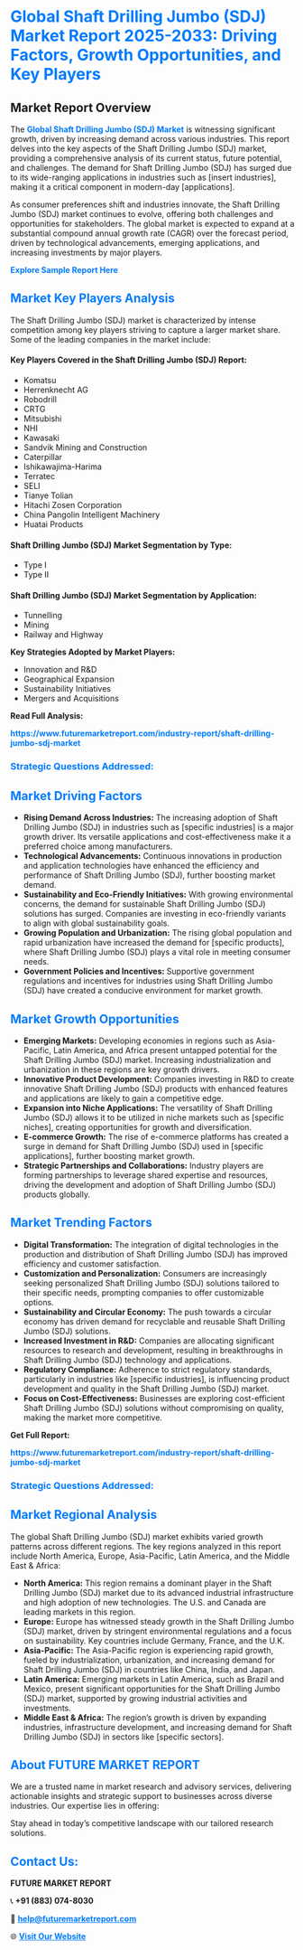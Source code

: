 <h1 style="color: #007BFF;">Global Shaft Drilling Jumbo (SDJ) Market Report 2025-2033: Driving Factors, Growth Opportunities, and Key Players</h1>

<section id="overview">
<h2>Market Report Overview</h2>
<p>The <a href="https://www.futuremarketreport.com/industry-report/shaft-drilling-jumbo-sdj-market" style="color: #007BFF; text-decoration: none;"><strong>Global Shaft Drilling Jumbo (SDJ) Market</strong></a> is witnessing significant growth, driven by increasing demand across various industries. This report delves into the key aspects of the Shaft Drilling Jumbo (SDJ) market, providing a comprehensive analysis of its current status, future potential, and challenges. The demand for Shaft Drilling Jumbo (SDJ) has surged due to its wide-ranging applications in industries such as [insert industries], making it a critical component in modern-day [applications].</p>
<p>As consumer preferences shift and industries innovate, the Shaft Drilling Jumbo (SDJ) market continues to evolve, offering both challenges and opportunities for stakeholders. The global market is expected to expand at a substantial compound annual growth rate (CAGR) over the forecast period, driven by technological advancements, emerging applications, and increasing investments by major players.</p>
</section>

<section id="overview">
<p><a href="https://www.futuremarketreport.com/request-sample/reportId=98263" style="color: #007BFF; text-decoration: none;"><strong>Explore Sample Report Here</strong></a></p>
</section>

<section id="key-players">
<h2 style="color: #007BFF;">Market Key Players Analysis</h2>
<p>The Shaft Drilling Jumbo (SDJ) market is characterized by intense competition among key players striving to capture a larger market share. Some of the leading companies in the market include:</p>
<h4>Key Players Covered in the Shaft Drilling Jumbo (SDJ) Report:</h4>
<ul><li>Komatsu</li><li>Herrenknecht AG</li><li>Robodrill</li><li>CRTG</li><li>Mitsubishi</li><li>NHI</li><li>Kawasaki</li><li>Sandvik Mining and Construction</li><li>Caterpillar</li><li>Ishikawajima-Harima</li><li>Terratec</li><li>SELI</li><li>Tianye Tolian</li><li>Hitachi Zosen Corporation</li><li>China Pangolin Intelligent Machinery</li><li>Huatai Products</li></ul>
<h4>Shaft Drilling Jumbo (SDJ) Market Segmentation by Type:</h4>
<ul><li>Type I</li><li>Type II</li></ul>

<h4>Shaft Drilling Jumbo (SDJ) Market Segmentation by Application:</h4>
<ul><li>Tunnelling</li><li>Mining</li><li>Railway and Highway</li></ul>
<p><strong>Key Strategies Adopted by Market Players:</strong></p>
<ul>
<li>Innovation and R&D</li>
<li>Geographical Expansion</li>
<li>Sustainability Initiatives</li>
<li>Mergers and Acquisitions</li>
</ul>
</section>

<section>
<p><strong>Read Full Analysis: </strong></p><a href="https://www.futuremarketreport.com/industry-report/shaft-drilling-jumbo-sdj-market" style="color: #007BFF; text-decoration: none;"><strong>https://www.futuremarketreport.com/industry-report/shaft-drilling-jumbo-sdj-market</strong></a>
<h3 style="color: #007BFF;">Strategic Questions Addressed:</h3>
</section>

<section id="driving-factors">
<h2 style="color: #007BFF;">Market Driving Factors</h2>
<ul>
<li><strong>Rising Demand Across Industries:</strong> The increasing adoption of Shaft Drilling Jumbo (SDJ) in industries such as [specific industries] is a major growth driver. Its versatile applications and cost-effectiveness make it a preferred choice among manufacturers.</li>
<li><strong>Technological Advancements:</strong> Continuous innovations in production and application technologies have enhanced the efficiency and performance of Shaft Drilling Jumbo (SDJ), further boosting market demand.</li>
<li><strong>Sustainability and Eco-Friendly Initiatives:</strong> With growing environmental concerns, the demand for sustainable Shaft Drilling Jumbo (SDJ) solutions has surged. Companies are investing in eco-friendly variants to align with global sustainability goals.</li>
<li><strong>Growing Population and Urbanization:</strong> The rising global population and rapid urbanization have increased the demand for [specific products], where Shaft Drilling Jumbo (SDJ) plays a vital role in meeting consumer needs.</li>
<li><strong>Government Policies and Incentives:</strong> Supportive government regulations and incentives for industries using Shaft Drilling Jumbo (SDJ) have created a conducive environment for market growth.</li>
</ul>
</section>

<section id="growth-opportunities">
<h2 style="color: #007BFF;">Market Growth Opportunities</h2>
<ul>
<li><strong>Emerging Markets:</strong> Developing economies in regions such as Asia-Pacific, Latin America, and Africa present untapped potential for the Shaft Drilling Jumbo (SDJ) market. Increasing industrialization and urbanization in these regions are key growth drivers.</li>
<li><strong>Innovative Product Development:</strong> Companies investing in R&D to create innovative Shaft Drilling Jumbo (SDJ) products with enhanced features and applications are likely to gain a competitive edge.</li>
<li><strong>Expansion into Niche Applications:</strong> The versatility of Shaft Drilling Jumbo (SDJ) allows it to be utilized in niche markets such as [specific niches], creating opportunities for growth and diversification.</li>
<li><strong>E-commerce Growth:</strong> The rise of e-commerce platforms has created a surge in demand for Shaft Drilling Jumbo (SDJ) used in [specific applications], further boosting market growth.</li>
<li><strong>Strategic Partnerships and Collaborations:</strong> Industry players are forming partnerships to leverage shared expertise and resources, driving the development and adoption of Shaft Drilling Jumbo (SDJ) products globally.</li>
</ul>
</section>

<section id="trending-factors">
<h2 style="color: #007BFF;">Market Trending Factors</h2>
<ul>
<li><strong>Digital Transformation:</strong> The integration of digital technologies in the production and distribution of Shaft Drilling Jumbo (SDJ) has improved efficiency and customer satisfaction.</li>
<li><strong>Customization and Personalization:</strong> Consumers are increasingly seeking personalized Shaft Drilling Jumbo (SDJ) solutions tailored to their specific needs, prompting companies to offer customizable options.</li>
<li><strong>Sustainability and Circular Economy:</strong> The push towards a circular economy has driven demand for recyclable and reusable Shaft Drilling Jumbo (SDJ) solutions.</li>
<li><strong>Increased Investment in R&D:</strong> Companies are allocating significant resources to research and development, resulting in breakthroughs in Shaft Drilling Jumbo (SDJ) technology and applications.</li>
<li><strong>Regulatory Compliance:</strong> Adherence to strict regulatory standards, particularly in industries like [specific industries], is influencing product development and quality in the Shaft Drilling Jumbo (SDJ) market.</li>
<li><strong>Focus on Cost-Effectiveness:</strong> Businesses are exploring cost-efficient Shaft Drilling Jumbo (SDJ) solutions without compromising on quality, making the market more competitive.</li>
</ul>
</section>

<section>
<p><strong>Get Full Report: </strong></p><a href="https://www.futuremarketreport.com/industry-report/shaft-drilling-jumbo-sdj-market" style="color: #007BFF; text-decoration: none;"><strong>https://www.futuremarketreport.com/industry-report/shaft-drilling-jumbo-sdj-market</strong></a>
<h3 style="color: #007BFF;">Strategic Questions Addressed:</h3>
</section>


<section id="regional-analysis">
<h2 style="color: #007BFF;">Market Regional Analysis</h2>
<p>The global Shaft Drilling Jumbo (SDJ) market exhibits varied growth patterns across different regions. The key regions analyzed in this report include North America, Europe, Asia-Pacific, Latin America, and the Middle East & Africa:</p>
<ul>
<li><strong>North America:</strong> This region remains a dominant player in the Shaft Drilling Jumbo (SDJ) market due to its advanced industrial infrastructure and high adoption of new technologies. The U.S. and Canada are leading markets in this region.</li>
<li><strong>Europe:</strong> Europe has witnessed steady growth in the Shaft Drilling Jumbo (SDJ) market, driven by stringent environmental regulations and a focus on sustainability. Key countries include Germany, France, and the U.K.</li>
<li><strong>Asia-Pacific:</strong> The Asia-Pacific region is experiencing rapid growth, fueled by industrialization, urbanization, and increasing demand for Shaft Drilling Jumbo (SDJ) in countries like China, India, and Japan.</li>
<li><strong>Latin America:</strong> Emerging markets in Latin America, such as Brazil and Mexico, present significant opportunities for the Shaft Drilling Jumbo (SDJ) market, supported by growing industrial activities and investments.</li>
<li><strong>Middle East & Africa:</strong> The region’s growth is driven by expanding industries, infrastructure development, and increasing demand for Shaft Drilling Jumbo (SDJ) in sectors like [specific sectors].</li>
</ul>
</section>

<footer>
<h2 style="color: #007BFF;">About FUTURE MARKET REPORT</h2>
<p>We are a trusted name in market research and advisory services, delivering actionable insights and strategic support to businesses across diverse industries. Our expertise lies in offering:</p>

<p>Stay ahead in today’s competitive landscape with our tailored research solutions.</p>

<h2 style="color: #007BFF;">Contact Us:</h2>
<p><strong>FUTURE MARKET REPORT</strong></p>
<p>📞 <strong>+91 (883) 074-8030</strong></p>
<p>📧 <strong><a href="mailto:help@futuremarketreport.com" style="color: #007BFF;">help@futuremarketreport.com</a></strong></p>
<p>🌐 <strong><a href="https://www.futuremarketreport.com/" style="color: #007BFF;">Visit Our Website</a></strong></p>
</footer>